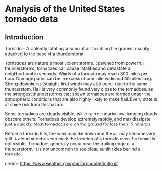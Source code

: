 # Analysis of the United States tornado data

## Introduction
Tornado - A violently rotating column of air touching the ground, usually attached to the base of a thunderstorm.

Tornadoes are nature"s most violent storms. Spawned from powerful thunderstorms, tornadoes can cause fatalities and devastate a neighborhood in seconds. Winds of a tornado may reach 300 miles per hour. Damage paths can be in excess of one mile wide and 50 miles long. Strong downburst (straight-line) winds may also occur due to the same thunderstom. Hail is very commonly found very close to the tornadoes, as the strongest thunderstorms that spawn tornadoes are formed under the atmospheric conditions that are also highly likely to make hail. Every state is at some risk from this hazard.

Some tornadoes are clearly visible, while rain or nearby low-hanging clouds obscure others. Tornadoes develop extremely rapidly, and may dissipate just a quickly. Most tornadoes are on the ground for less than 15 minutes.

Before a tornado hits, the wind may die down and the air may become very still. A cloud of debris can mark the location of a tornado even if a funnel is not visible. Tornadoes generally occur near the trailing edge of a thunderstorm. It is not uncommon to see clear, sunlit skies behind a tornado. 

credits:https://www.weather.gov/phi/TornadoDefinition#
